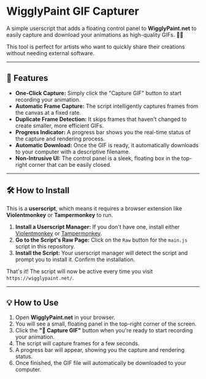 # WigglyPaint GIF Capturer

A simple userscript that adds a floating control panel to **WigglyPaint.net** to easily capture and download your animations as high-quality GIFs. 🎨✨

This tool is perfect for artists who want to quickly share their creations without needing external software.

---

## 🚀 Features

* **One-Click Capture:** Simply click the "Capture GIF" button to start recording your animation.
* **Automatic Frame Capture:** The script intelligently captures frames from the canvas at a fixed rate.
* **Duplicate Frame Detection:** It skips frames that haven't changed to create smaller, more efficient GIFs.
* **Progress Indicator:** A progress bar shows you the real-time status of the capture and rendering process.
* **Automatic Download:** Once the GIF is ready, it automatically downloads to your computer with a descriptive filename.
* **Non-Intrusive UI:** The control panel is a sleek, floating box in the top-right corner that can be easily closed.



---

## 🛠️ How to Install

This is a **userscript**, which means it requires a browser extension like **Violentmonkey** or **Tampermonkey** to run.

1.  **Install a Userscript Manager:** If you don't have one, install either [Violentmonkey](https://violentmonkey.github.io/get-it/) or [Tampermonkey](https://www.tampermonkey.net/).
2.  **Go to the Script's Raw Page:** Click on the `Raw` button for the `main.js` script in this repository.
3.  **Install the Script:** Your userscript manager will detect the script and prompt you to install it. Confirm the installation.

That's it! The script will now be active every time you visit `https://wigglypaint.net/`.

---

## 💡 How to Use

1.  Open **WigglyPaint.net** in your browser.
2.  You will see a small, floating panel in the top-right corner of the screen.
3.  Click the **"🎥 Capture GIF"** button when you're ready to start recording your animation.
4.  The script will capture frames for a few seconds.
5.  A progress bar will appear, showing you the capture and rendering status.
6.  Once finished, the GIF file will automatically be downloaded to your computer.